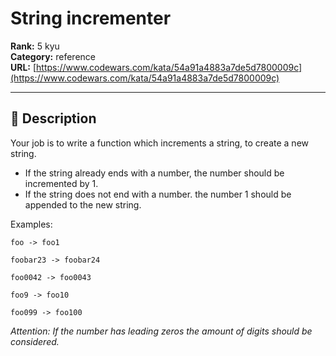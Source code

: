 # String incrementer

**Rank:** 5 kyu  
**Category:** reference  
**URL:** [https://www.codewars.com/kata/54a91a4883a7de5d7800009c](https://www.codewars.com/kata/54a91a4883a7de5d7800009c)

---

## 📝 Description

Your job is to write a function which increments a string, to create a new string.

- If the string already ends with a number, the number should be incremented by 1.
- If the string does not end with a number. the number 1 should be appended to the new string.

Examples:

`foo -> foo1`

`foobar23 -> foobar24`

`foo0042 -> foo0043`

`foo9 -> foo10`

`foo099 -> foo100`

*Attention: If the number has leading zeros the amount of digits should be considered.*
